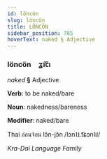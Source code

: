 ```yaml
---
id: löncön
slug: löncön
title: LÖNCÖN
sidebar_position: 785
hoverText: naked § Adjective
---
```


### löncön&emsp;<span kind="abugida">ʓ̃ıꞇ̃ı</span>

*naked* **§** Adjective

**Verb**: to be naked/bare

**Noun**: nakedness/bareness

**Modifier**: naked/bare

Thai ล่อนจ้อน lɔ̂n-jɔ̂n /lɔn˥˩.t͡ɕɔn˥˩/

*Kra-Dai Language Family*